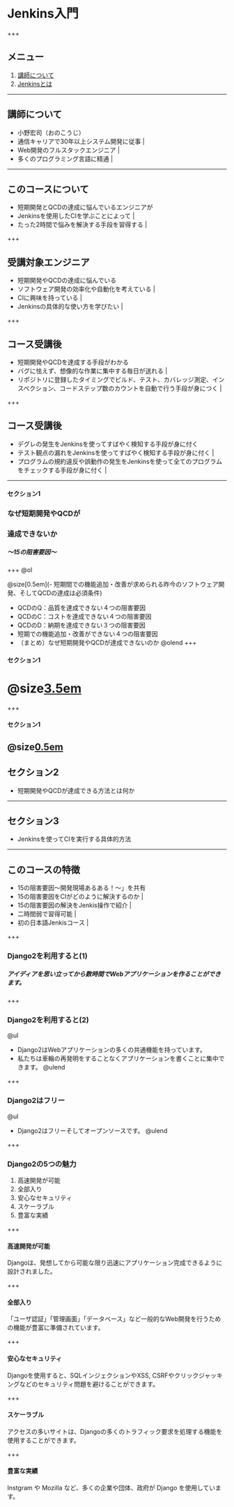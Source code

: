 # Jenkins入門

+++
## メニュー

1. [講師について](#/1)
1. [Jenkinsとは](#/2)

---
## 講師について

- 小野宏司（おのこうじ）
- 通信キャリアで30年以上システム開発に従事 |
- Web開発のフルスタックエンジニア |
- 多くのプログラミング言語に精通 |

---
## このコースについて

- 短期開発とQCDの達成に悩んでいるエンジニアが
- Jenkinsを使用したCIを学ぶことによって |
- たった2時間で悩みを解決する手段を習得する |

+++
## 受講対象エンジニア

- 短期開発やQCDの達成に悩んでいる
- ソフトウェア開発の効率化や自動化を考えている |
- CIに興味を持っている |
- Jenkinsの具体的な使い方を学びたい |

+++
## コース受講後

- 短期開発やQCDを達成する手段がわかる
- バグに怯えず、想像的な作業に集中する毎日が送れる |
- リポジトリに登録したタイミングでビルド、テスト、カバレッジ測定、インスペクション、コードステップ数のカウントを自動で行う手段が身につく |

+++
## コース受講後

- デグレの発生をJenkinsを使ってすばやく検知する手段が身に付く
- テスト観点の漏れをJenkinsを使ってすばやく検知する手段が身に付く |
- プログラムの規約違反や誤動作の発生をJenkinsを使って全てのプログラムをチェックする手段が身に付く |

---
#### セクション1
### なぜ短期開発やQCDが
### 達成できないか

##### 〜15の阻害要因〜

+++
@ol

@size[0.5em](- 短期間での機能追加・改善が求められる昨今のソフトウェア開発、そしてQCDの達成は必須条件)
- QCDのQ：品質を達成できない４つの阻害要因
- QCDのC：コストを達成できない４つの阻害要因
- QCDのD：納期を達成できない３つの阻害要因
- 短期での機能追加・改善ができない４つの阻害要因
- 〔まとめ〕なぜ短期開発やQCDが達成できないのか
@olend
+++
#### セクション1

# @size[3.5em](OK)
+++
#### セクション1

@size[0.5em](OK)
---
## セクション2

- 短期開発やQCDが達成できる方法とは何か

---
## セクション3

- Jenkinsを使ってCIを実行する具体的方法

---
## このコースの特徴

- 15の阻害要因～開発現場あるある！～」を共有
- 15の阻害要因をCIがどのように解決するのか |
- 15の阻害要因の解決をJenkis操作で紹介 |
- 二時間弱で習得可能 |
- 初の日本語Jenkisコース |

+++
### Django2を利用すると(1)

##### アイディアを思い立ってから数時間でWebアプリケーションを作ることができます。

+++
### Django2を利用すると(2)
@ul
- Django2はWebアプリケーションの多くの共通機能を持っています。
- 私たちは車輪の再発明をすることなくアプリケーションを書くことに集中できます。
@ulend

+++
### Django2はフリー
@ul
- Django2はフリーそしてオープンソースです。
@ulend

+++
### Django2の5つの魅力

1. 高速開発が可能
1. 全部入り
1. 安心なセキュリティ
1. スケーラブル
1. 豊富な実績

+++

#### 高速開発が可能

Djangoは、発想してから可能な限り迅速にアプリケーション完成できるように設計されました。

+++

#### 全部入り

「ユーザ認証」「管理画面」「データベース」など一般的なWeb開発を行うための機能が豊富に準備されています。

+++

#### 安心なセキュリティ

Djangoを使用すると、SQLインジェクションやXSS, CSRFやクリックジャッキングなどのセキュリティ問題を避けることができます。

+++

#### スケーラブル

アクセスの多いサイトは、Djangoの多くのトラフィック要求を処理する機能を使用することができます。

+++

#### 豊富な実績

Instgram や Mozilla など、多くの企業や団体、政府が Django を使用しています。
